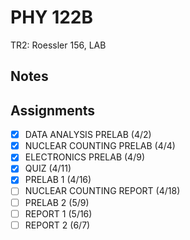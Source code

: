 # PHY 122B
TR2: Roessler 156, LAB
## Notes
## Assignments
- [x] DATA ANALYSIS PRELAB (4/2)
- [x] NUCLEAR COUNTING PRELAB (4/4)
- [x] ELECTRONICS PRELAB (4/9)
- [x] QUIZ (4/11)
- [x] PRELAB 1 (4/16)
- [ ] NUCLEAR COUNTING REPORT (4/18)
- [ ] PRELAB 2 (5/9)
- [ ] REPORT 1 (5/16)
- [ ] REPORT 2 (6/7)